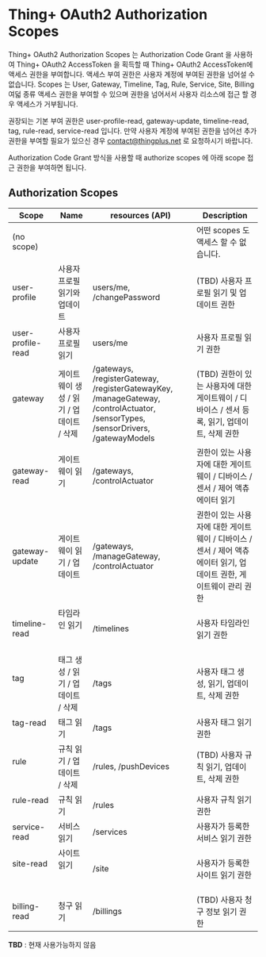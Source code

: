 # Thing+ OAuth2 Authorization Scopes
Thing+ OAuth2 Authorization Scopes 는 Authorization Code Grant 을 사용하여 Thing+ OAuth2 AccessToken 을 획득할 때 Thing+ OAuth2 AccessToken에 액세스 권한을 부여합니다. 액세스 부여 권한은 사용자 계정에 부여된 권한을 넘어설 수 없습니다. Scopes 는 User, Gateway, Timeline, Tag, Rule, Service, Site, Billing 여덟 종류 액세스 권한을 부여할 수 있으며 권한을 넘어서서 사용자 리소스에 접근 할 경우 액세스가 거부됩니다.

권장되는 기본 부여 권한은 user-profile-read, gateway-update, timeline-read, tag, rule-read, service-read 입니다. 만약 사용자 계정에 부여된 권한을 넘어선 추가 권한을 부여할 필요가 있으신 경우 contact@thingplus.net 로 요청하시기 바랍니다.

Authorization Code Grant 방식을 사용할 때 authorize scopes 에 아래 scope 접근 권한을 부여하면 됩니다.
## Authorization Scopes

|     Scope          |                Name              | resources (API) |                          Description
| ------------------ | - | - | -
| (no scope)         |                                  | | 어떤 scopes 도 액세스 할 수 없습니다.
| user-profile       | 사용자 프로필 읽기와 업데이트     | users/me, /changePassword | (TBD) 사용자 프로필 읽기 및 업데이트 권한
| user-profile-read  | 사용자 프로필 읽기  | users/me | 사용자 프로필 읽기 권한
| gateway            | 게이트웨이 생성 / 읽기 / 업데이트 / 삭제 | /gateways, /registerGateway, /registerGatewayKey, /manageGateway, /controlActuator, /sensorTypes, /sensorDrivers, /gatewayModels | (TBD) 권한이 있는 사용자에 대한 게이트웨이 / 디바이스 / 센서 등록, 읽기, 업데이트, 삭제 권한
| gateway-read       | 게이트웨이 읽기                 | /gateways, /controlActuator | 권한이 있는 사용자에 대한 게이트웨이 / 디바이스 / 센서 / 제어 액츄에이터 읽기
| gateway-update     | 게이트웨이 읽기 / 업데이트  | /gateways, /manageGateway,  /controlActuator | 권한이 있는 사용자에 대한 게이트웨이 / 디바이스 / 센서 / 제어 액츄에이터 읽기, 업데이트 권한, 게이트웨이 관리 권한
| timeline-read      | 타임라인 읽기                   | /timelines | 사용자 타임라인 읽기 권한
| tag                | 태그 생성 / 읽기 / 업데이트 / 삭제    | /tags | 사용자 태그 생성, 읽기, 업데이트, 삭제 권한
| tag-read           | 태그 읽기 | /tags | 사용자 태그 읽기 권한
| rule               | 규칙 읽기 / 업데이트 / 삭제     | /rules, /pushDevices | (TBD) 사용자 규칙 읽기, 업데이트, 삭제 권한
| rule-read          | 규칙 읽기  | /rules | 사용자 규칙 읽기 권한
| service-read       | 서비스 읽기   | /services | 사용자가 등록한 서비스 읽기 권한
| site-read          | 사이트 읽기                     | /site | 사용자가 등록한 사이트 읽기 권한
| billing-read       | 청구 읽기 | /billings | (TBD) 사용자 청구 정보 읽기 권한

**TBD** : 현재 사용가능하지 않음
